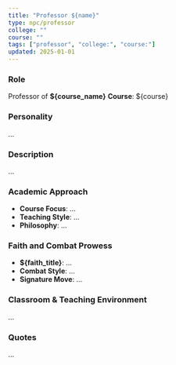 ```yaml
---
title: "Professor ${name}"
type: npc/professor
college: ""
course: ""
tags: ["professor", "college:", "course:"]
updated: 2025-01-01
---
```


### Role
Professor of **${course_name}**
**Course**: ${course}

### Personality
...

### Description
...

### Academic Approach
- **Course Focus**: ...
- **Teaching Style**: ...
- **Philosophy**: ...

### Faith and Combat Prowess
- **${faith_title}**: ...
- **Combat Style**: ...
- **Signature Move**: ...

### Classroom & Teaching Environment
...

### Quotes
...
